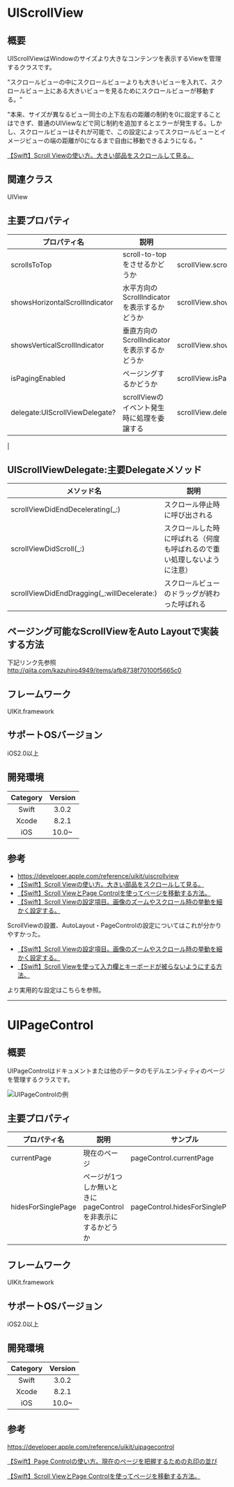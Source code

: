 # UIScrollView

## 概要
UIScrollViewはWindowのサイズより大きなコンテンツを表示するViewを管理するクラスです。

"スクロールビューの中にスクロールビューよりも大きいビューを入れて、スクロールビュー上にある大きいビューを見るためにスクロールビューが移動する。"

"本来、サイズが異なるビュー同士の上下左右の距離の制約を0に設定することはできず、普通のUIViewなどで同じ制約を追加するとエラーが発生する。しかし、スクロールビューはそれが可能で、この設定によってスクロールビューとイメージビューの端の距離が0になるまで自由に移動できるようになる。" 

[【Swift】Scroll Viewの使い方。大きい部品をスクロールして見る。](http://hajihaji-lemon.com/smartphone/swift/uiscrollview/)

## 関連クラス
UIView

## 主要プロパティ

| プロパティ名 | 説明 | サンプル |
|-----------|------------|------------|
| scrollsToTop | scroll-to-topをさせるかどうか | scrollView.scrollsToTop |
| showsHorizontalScrollIndicator | 水平方向のScrollIndicatorを表示するかどうか | scrollView.showsHorizontalScrollIndicator |
| showsVerticalScrollIndicator | 垂直方向のScrollIndicatorを表示するかどうか | scrollView.showsVerticalScrollIndicator |
| isPagingEnabled | ページングするかどうか | scrollView.isPagingEnabled |
| delegate:UIScrollViewDelegate? | scrollViewのイベント発生時に処理を委譲する | scrollView.delegate = self
 |


## UIScrollViewDelegate:主要Delegateメソッド

| メソッド名 | 説明 |
|-----------|------------|
| scrollViewDidEndDecelerating(_:) | スクロール停止時に呼び出される |
| scrollViewDidScroll(_:) | スクロールした時に呼ばれる（何度も呼ばれるので重い処理しないように注意） |
| scrollViewDidEndDragging(_:willDecelerate:) | スクロールビューのドラッグが終わった呼ばれる |

## ページング可能なScrollViewをAuto Layoutで実装する方法
下記リンク先参照  
http://qiita.com/kazuhiro4949/items/afb8738f70100f5665c0

## フレームワーク
UIKit.framework

## サポートOSバージョン
iOS2.0以上

## 開発環境
| Category | Version |
|:-----------:|:------------:|
| Swift | 3.0.2 |
| Xcode | 8.2.1 |
| iOS | 10.0~ |

## 参考
- https://developer.apple.com/reference/uikit/uiscrollview
- [【Swift】Scroll Viewの使い方。大きい部品をスクロールして見る。](http://hajihaji-lemon.com/smartphone/swift/uiscrollview/)
- [【Swift】Scroll ViewとPage Controlを使ってページを移動する方法。](http://hajihaji-lemon.com/smartphone/swift/uiscrollview_pagecontrol/)
- [【Swift】Scroll Viewの設定項目。画像のズームやスクロール時の挙動を細かく設定する。](http://hajihaji-lemon.com/smartphone/swift/uiscrollview_setting/)

ScrollViewの設置、AutoLayout・PageControlの設定についてはこれが分かりやすかった。

- [【Swift】Scroll Viewの設定項目。画像のズームやスクロール時の挙動を細かく設定する。](http://hajihaji-lemon.com/smartphone/swift/uiscrollview_setting/)
- [【Swift】Scroll Viewを使って入力欄とキーボードが被らないようにする方法。](http://hajihaji-lemon.com/smartphone/swift/uiscrollview_uitextfield/)

より実用的な設定はこちらを参照。

-----
# UIPageControl

## 概要
UIPageControlはドキュメントまたは他のデータのモデルエンティティのページを管理するクラスです。

![UIPageControlの例](https://raw.githubusercontent.com/sahara-ooga/ios-uikit-uiscrollview-demo/image/スクリーンショット%202017-06-02%2016.26.26.png)


## 主要プロパティ

| プロパティ名 | 説明 | サンプル |
|-----------|------------|------------|
| currentPage | 現在のページ | pageControl.currentPage |
| hidesForSinglePage | ページが1つしか無いときにpageControlを非表示にするかどうか | pageControl.hidesForSinglePage |

## フレームワーク
UIKit.framework

## サポートOSバージョン
iOS2.0以上

## 開発環境
| Category | Version |
|:-----------:|:------------:|
| Swift | 3.0.2 |
| Xcode | 8.2.1 |
| iOS | 10.0~ |

## 参考
https://developer.apple.com/reference/uikit/uipagecontrol

[【Swift】Page Controlの使い方。現在のページを把握するための丸印の並び](http://hajihaji-lemon.com/smartphone/swift/page-control/)

[【Swift】Scroll ViewとPage Controlを使ってページを移動する方法。](http://hajihaji-lemon.com/smartphone/swift/uiscrollview_pagecontrol/)